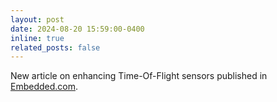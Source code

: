 ```yaml
---
layout: post
date: 2024-08-20 15:59:00-0400
inline: true
related_posts: false
---
```


New article on enhancing Time-Of-Flight sensors published in <a href="https://www.embedded.com/enhancing-vision-sensor-capabilities-with-a-3d-image-stitching-algorithm/">Embedded.com</a>.